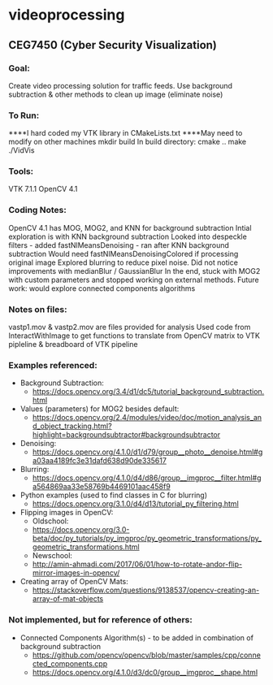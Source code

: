 # videoprocessing
## CEG7450 (Cyber Security Visualization)

### Goal: 
Create video processing solution for traffic feeds.
Use background subtraction & other methods to clean up image (eliminate noise)

### To Run:
****I hard coded my VTK library in CMakeLists.txt
****May need to modify on other machines
mkdir build
In build directory:
cmake ..
make
./VidVis

### Tools:
VTK 7.1.1
OpenCV 4.1

### Coding Notes:
OpenCV 4.1 has MOG, MOG2, and KNN for background subtraction
Intial exploration is with KNN background subtraction
Looked into despeckle filters - added fastNlMeansDenoising - ran after KNN background subtraction
	Would need fastNlMeansDenoisingColored if processing original image
Explored blurring to reduce pixel noise.  Did not notice improvements with medianBlur / GaussianBlur
In the end, stuck with MOG2 with custom parameters and stopped working on external methods.
Future work: would explore connected components algorithms


### Notes on files:
vastp1.mov & vastp2.mov are files provided for analysis
Used code from InteractWithImage to get functions to translate from 
	OpenCV matrix to VTK pipleline & breadboard of VTK pipeline


### Examples referenced:
* Background Subtraction:
  * https://docs.opencv.org/3.4/d1/dc5/tutorial_background_subtraction.html
* Values (parameters) for MOG2 besides default:
  * https://docs.opencv.org/2.4/modules/video/doc/motion_analysis_and_object_tracking.html?highlight=backgroundsubtractor#backgroundsubtractor
* Denoising:
  * https://docs.opencv.org/4.1.0/d1/d79/group__photo__denoise.html#ga03aa4189fc3e31dafd638d90de335617
* Blurring:
  * https://docs.opencv.org/4.1.0/d4/d86/group__imgproc__filter.html#ga564869aa33e58769b4469101aac458f9
* Python examples (used to find classes in C for blurring)
  * https://docs.opencv.org/3.1.0/d4/d13/tutorial_py_filtering.html
* Flipping images in OpenCV:
  * Oldschool:
  * https://docs.opencv.org/3.0-beta/doc/py_tutorials/py_imgproc/py_geometric_transformations/py_geometric_transformations.html
  * Newschool:
  * http://amin-ahmadi.com/2017/06/01/how-to-rotate-andor-flip-mirror-images-in-opencv/
* Creating array of OpenCV Mats:
  * https://stackoverflow.com/questions/9138537/opencv-creating-an-array-of-mat-objects


### Not implemented, but for reference of others:
* Connected Components Algorithm(s) - to be added in combination of background subtraction
  * https://github.com/opencv/opencv/blob/master/samples/cpp/connected_components.cpp
  * https://docs.opencv.org/4.1.0/d3/dc0/group__imgproc__shape.html

